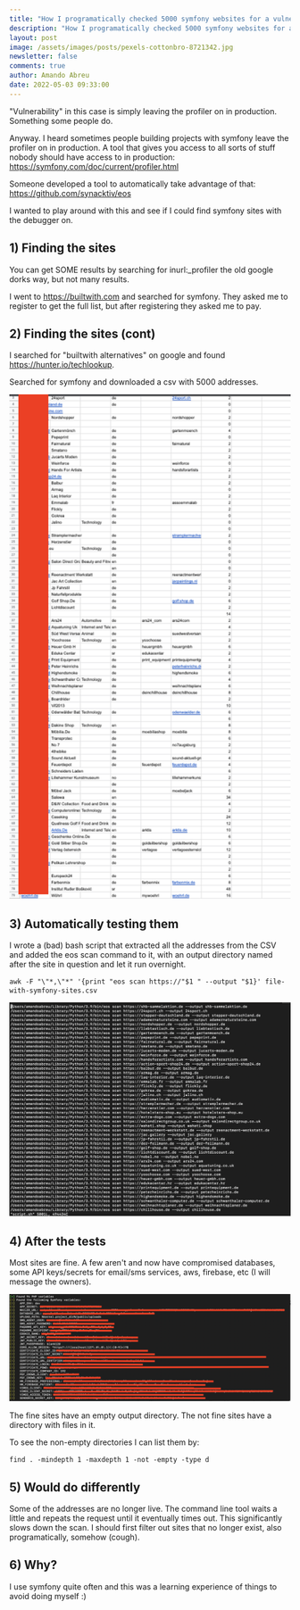 ```yaml
---
title: "How I programatically checked 5000 symfony websites for a vulnerability "
description: "How I programatically checked 5000 symfony websites for a vulnerability "
layout: post
image: /assets/images/posts/pexels-cottonbro-8721342.jpg
newsletter: false
comments: true
author: Amando Abreu
date: 2022-05-03 09:33:00
---
```

"Vulnerability" in this case is simply leaving the profiler on in production. Something some people do.

Anyway. I heard sometimes people building projects with symfony leave the profiler on in production. A tool that gives you access to all sorts of stuff nobody should have access to in production: <https://symfony.com/doc/current/profiler.html>

Someone developed a tool to automatically take advantage of that: <https://github.com/synacktiv/eos>

I wanted to play around with this and see if I could find symfony sites with the debugger on.

## 1) Finding the sites

You can get SOME results by searching for inurl:_profiler the old google dorks way, but not many results.

I went to <https://builtwith.com> and searched for symfony. They asked me to register to get the full list, but after registering they asked me to pay.

## 2) Finding the sites (cont)

I searched for "builtwith alternatives" on google and found <https://hunter.io/techlookup>.

Searched for symfony and downloaded a csv with 5000 addresses.

![](/assets/images/posts/screenshot-2022-05-03-at-23.25.41.png)

## 3) Automatically testing them

I wrote a (bad) bash script that extracted all the addresses from the CSV and added the eos scan command to it, with an output directory named after the site in question and let it run overnight.

```
awk -F "\"*,\"*" '{print "eos scan https://"$1 " --output "$1}' file-with-symfony-sites.csv
```

![](/assets/images/posts/screenshot-2022-05-03-at-23.09.58.png)

## 4) After the tests

Most sites are fine. A few aren't and now have compromised databases, some API keys/secrets for email/sms services, aws, firebase, etc (I will message the owners).

![](/assets/images/posts/screenshot-2022-05-03-at-23.24.18.png)

The fine sites have an empty output directory. The not fine sites have a directory with files in it.

To see the non-empty directories I can list them by:

```
find . -mindepth 1 -maxdepth 1 -not -empty -type d
```

## 5) Would do differently

Some of the addresses are no longer live. The command line tool waits a little and repeats the request until it eventually times out. This significantly slows down the scan. I should first filter out sites that no longer exist, also programatically, somehow (cough).

## 6) Why?

I use symfony quite often and this was a learning experience of things to avoid doing myself :)